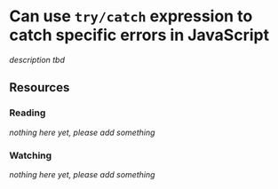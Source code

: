 # Can use `try/catch` expression to catch specific errors in JavaScript
_description tbd_
## Resources
### Reading
_nothing here yet, please add something_
### Watching
_nothing here yet, please add something_
